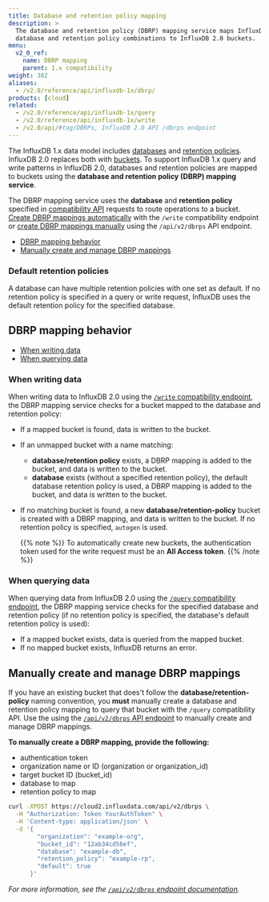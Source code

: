 ```yaml
---
title: Database and retention policy mapping
description: >
  The database and retention policy (DBRP) mapping service maps InfluxDB 1.x
  database and retention policy combinations to InfluxDB 2.0 buckets.
menu:
  v2_0_ref:
    name: DBRP mapping
    parent: 1.x compatibility
weight: 302
aliases:
  - /v2.0/reference/api/influxdb-1x/dbrp/
products: [cloud]
related:
  - /v2.0/reference/api/influxdb-1x/query
  - /v2.0/reference/api/influxdb-1x/write
  - /v2.0/api/#tag/DBRPs, InfluxDB 2.0 API /dbrps endpoint
---
```


The InfluxDB 1.x data model includes [databases](https://docs.influxdata.com/influxdb/v1.8/concepts/glossary/#database)
and [retention policies](https://docs.influxdata.com/influxdb/v1.8/concepts/glossary/#retention-policy-rp).
InfluxDB 2.0 replaces both with [buckets](/v2.0/reference/glossary/#bucket).
To support InfluxDB 1.x query and write patterns in InfluxDB 2.0, databases and retention
policies are mapped to buckets using the **database and retention policy (DBRP) mapping service**.

The DBRP mapping service uses the **database** and **retention policy** specified in
[compatibility API](/v2.0/reference/api/influxdb-1x/) requests to route operations to a bucket.
[Create DBRP mappings automatically](#dbrp-mapping-behavior) with the `/write` compatibility endpoint or
[create DBRP mappings manually](#manually-create-and-manage-dbrp-mappings) using the `/api/v2/dbrps` API endpoint.

- [DBRP mapping behavior](#dbrp-mapping-behavior)
- [Manually create and manage DBRP mappings](#manually-create-and-manage-dbrp-mappings)

### Default retention policies
A database can have multiple retention policies with one set as default.
If no retention policy is specified in a query or write request, InfluxDB uses
the default retention policy for the specified database.

## DBRP mapping behavior

- [When writing data](#when-writing-data)
- [When querying data](#when-querying-data)

### When writing data
When writing data to InfluxDB 2.0 using the [`/write` compatibility endpoint](/v2.0/reference/api/influxdb-1x/write/),
the DBRP mapping service checks for a bucket mapped to the database and retention policy:

- If a mapped bucket is found, data is written to the bucket.
- If an unmapped bucket with a name matching:
    - **database/retention policy** exists, a DBRP mapping is added to the bucket,
      and data is written to the bucket.
    - **database** exists (without a specified retention policy), the default
      database retention policy is used, a DBRP mapping is added to the bucket,
      and data is written to the bucket.
- If no matching bucket is found, a new **database/retention-policy** bucket is
  created with a DBRP mapping, and data is written to the bucket.
  If no retention policy is specified, `autogen` is used.

    {{% note %}}
To automatically create new buckets, the authentication token used for the
write request must be an **All Access token**.
    {{% /note %}}

### When querying data
When querying data from InfluxDB 2.0 using the [`/query` compatibility endpoint](/v2.0/reference/api/influxdb-1x/query/),
the DBRP mapping service checks for the specified database and retention policy
(if no retention policy is specified, the database's default retention policy is used):

- If a mapped bucket exists, data is queried from the mapped bucket.
- If no mapped bucket exists, InfluxDB returns an error.

## Manually create and manage DBRP mappings
If you have an existing bucket that does't follow the **database/retention-policy**
naming convention, you **must** manually create a database and retention policy
mapping to query that bucket with the `/query` compatibility API.
Use the using the [`/api/v2/dbrps` API endpoint](/v2.0/api/#tag/DBRPs) to
manually create and manage DBRP mappings.

**To manually create a DBRP mapping, provide the following:**

- authentication token
- organization name or ID (organization or organization_id)
- target bucket ID (bucket_id)
- database to map
- retention policy to map

<!--  -->
```sh
curl -XPOST https://cloud2.influxdata.com/api/v2/dbrps \
  -H "Authorization: Token YourAuthToken" \
  -H 'Content-type: application/json' \
  -d '{
        "organization": "example-org",
        "bucket_id": "12ab34cd56ef",
        "database": "example-db",
        "retention_policy": "example-rp",
        "default": true
      }'
```

_For more information, see the [`/api/v2/dbrps` endpoint documentation](/v2.0/api/#tag/DBRPs)._
